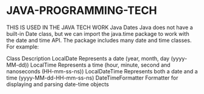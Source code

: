 # JAVA-PROGRAMMING-TECH
THIS IS USED IN THE JAVA TECH WORK
Java Dates
Java does not have a built-in Date class, but we can import the java.time package to work with the date and time API. The package includes many date and time classes. For example:

Class	Description
LocalDate	Represents a date (year, month, day (yyyy-MM-dd))
LocalTime	Represents a time (hour, minute, second and nanoseconds (HH-mm-ss-ns))
LocalDateTime	Represents both a date and a time (yyyy-MM-dd-HH-mm-ss-ns)
DateTimeFormatter	Formatter for displaying and parsing date-time objects
